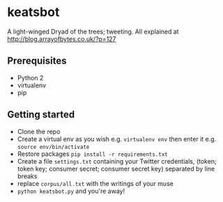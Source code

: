 # keatsbot
A light-winged Dryad of the trees; tweeting. All explained at http://blog.arrayofbytes.co.uk/?p=127

## Prerequisites
- Python 2
- virtualenv
- pip

## Getting started
- Clone the repo
- Create a virtual env as you wish e.g. `virtualenv env` then enter it e.g. `source env/bin/activate`
- Restore packages `pip install -r requirements.txt`
- Create a file `settings.txt` containing your Twitter credentials, (token; token key; consumer secret; consumer secret key) separated by line breaks
- replace `corpus/all.txt` with the writings of your muse
- `python keatsbot.py` and you're away!

